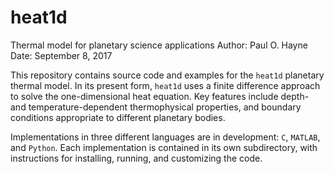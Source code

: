 # heat1d
Thermal model for planetary science applications
Author: Paul O. Hayne
Date: September 8, 2017

This repository contains source code and examples for the `heat1d` planetary thermal model. In its present form, `heat1d` uses a finite difference approach to solve the one-dimensional heat equation. Key features include depth- and temperature-dependent thermophysical properties, and boundary conditions appropriate to different planetary bodies.

Implementations in three different languages are in development: `C`, `MATLAB`, and `Python`. Each implementation is contained in its own subdirectory, with instructions for installing, running, and customizing the code.
